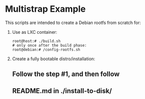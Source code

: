 # Multistrap Example

This scripts are intended to create a Debian rootfs from scratch for: 

1. Use as LXC container:
		
	```console
	root@host:# ./build.sh 
	# only once after the build phase:
	root@debian:# /config-rootfs.sh 
	```

2. Create a fully bootable distro/installation:

	## Follow the step #1, and then follow
	## README.md in ./install-to-disk/
